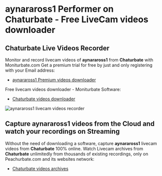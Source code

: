 # aynaraross1 Performer on Chaturbate - Free LiveCam videos downloader

## Chaturbate Live Videos Recorder

Monitor and record livecam videos of **aynaraross1** from **Chaturbate** with Moniturbate.com
Get a premium trial for free by just and only registering with your Email address:
* [aynaraross1 Premium videos downloader](https://moniturbate.com/request-demo-licence-key.html)

Free livecam videos downloader - Moniturbate Software:
* [Chaturbate videos downloader](https://moniturbate.com/moniturbate-download-software.html)

![aynaraross1 livecam videos recorder](https://peachurnet.com/templates/moniturbate-software.png)


## Capture aynaraross1 videos from the Cloud and watch your recordings on Streaming

Without the need of downloading a software, capture **aynaraross1** livecam videos from **Chaturbate** 100% online.
Watch Livecam archives from **Chaturbate** unlimitedly from thousands of existing recordings, only on Peachurbate.com and its websites network:
* [Chaturbate videos archives](https://peachurnet.com/)